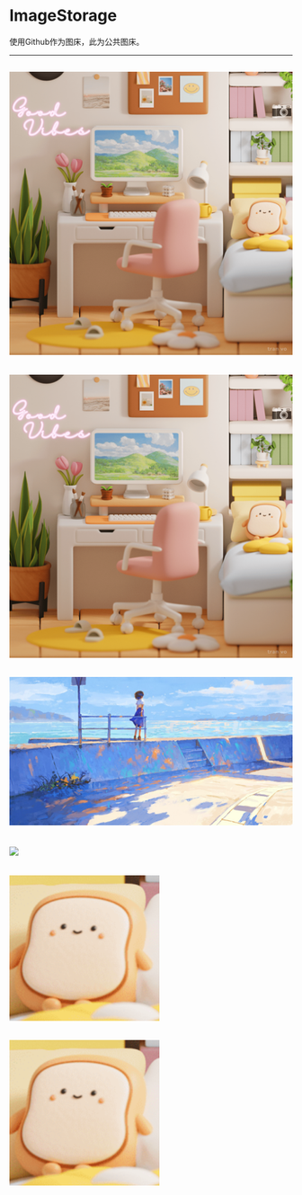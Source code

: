 # ImageStorage

使用Github作为图床，此为公共图床。

------
![](https://raw.githubusercontent.com/nakfc/ImageStorage/main/202407300113916.png)
------
![](https://raw.githubusercontent.com/nakfc/ImageStorage/main/PicGo2024/202407300113916.png)
------
![](https://raw.githubusercontent.com/nakfc/ImageStorage/main/PicGo2024/202407300117726.jpg)
------
![](https://raw.githubusercontent.com/nakfc/ImageStorage/main/PicGo2024/202407300119695.png)
------
![](https://raw.githubusercontent.com/nakfc/ImageStorage/main/PicGo2024/202407300123584.png)
------
![](https://raw.githubusercontent.com/nakfc/ImageStorage/main/PicGo2024/202407300128051.png)
------
